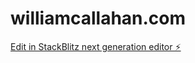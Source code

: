 # williamcallahan.com

[Edit in StackBlitz next generation editor ⚡️](https://stackblitz.com/~/github.com/WilliamAGH/williamcallahan.com)